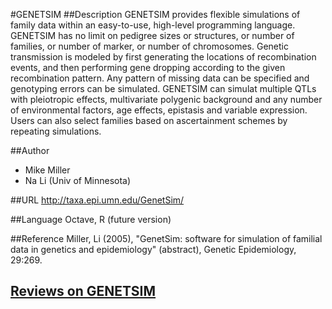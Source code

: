 #GENETSIM
##Description
GENETSIM provides flexible simulations of family data within an easy-to-use, high-level programming language. GENETSIM has no limit on pedigree sizes or structures, or number of families, or number of marker, or number of chromosomes. Genetic transmission is modeled by first generating the locations of recombination events, and then performing gene dropping according to the given recombination pattern. Any pattern of missing data can be specified and genotyping errors can be simulated. GENETSIM can simulat multiple QTLs with pleiotropic effects, multivariate polygenic background and any number of environmental factors, age effects, epistasis and variable expression. Users can also select families based on ascertainment schemes by repeating simulations.

##Author
* Mike Miller
* Na Li (Univ of Minnesota)

##URL
http://taxa.epi.umn.edu/GenetSim/

##Language
Octave, R (future version)

##Reference
Miller, Li (2005), "GenetSim: software for simulation of familial data in genetics and epidemiology" (abstract), Genetic Epidemiology, 29:269.


## [Reviews on GENETSIM](https://github.com/gaow/genetic-analysis-software/issues/160)